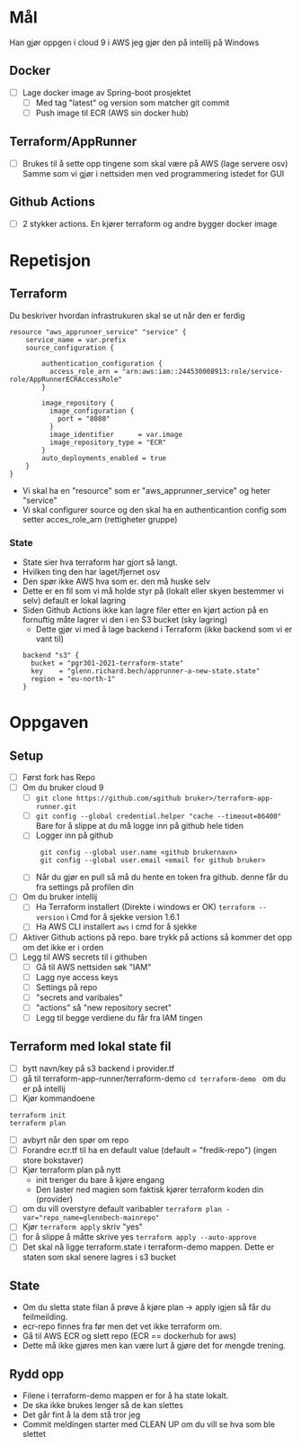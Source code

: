 # Mål
Han gjør oppgen i cloud 9 i AWS jeg gjør den på intellij på Windows
## Docker
 * [ ] Lage docker image av Spring-boot prosjektet
   * [ ] Med tag "latest" og version som matcher git commit
   * [ ] Push image til ECR (AWS sin docker hub)

## Terraform/AppRunner
* [ ] Brukes til å sette opp tingene som skal være på AWS (lage servere osv) 
      Samme som vi gjør i nettsiden men ved programmering istedet for GUI

## Github Actions
* [ ] 2 stykker actions. En kjører terraform og andre bygger docker image

# Repetisjon

## Terraform
Du beskriver hvordan infrastrukuren skal se ut når den er ferdig

```
resource "aws_apprunner_service" "service" {
    service_name = var.prefix
    source_configuration {

        authentication_configuration {
          access_role_arn = "arn:aws:iam::244530008913:role/service-role/AppRunnerECRAccessRole"
        }
    
        image_repository {
          image_configuration {
            port = "8080"
          }
          image_identifier      = var.image
          image_repository_type = "ECR"
        }
        auto_deployments_enabled = true
    }
}
```

* Vi skal ha en "resource" som er "aws_apprunner_service" og heter "service"
* Vi skal configurer source og den skal ha en authenticantion config som setter acces_role_arn (rettigheter gruppe)

### State
* State sier hva terraform har gjort så langt.
* Hvilken ting den har laget/fjernet osv
* Den spør ikke AWS hva som er. den må huske selv
* Dette er en fil som vi må holde styr på (lokalt eller skyen bestemmer vi selv) default er lokal lagring
* Siden Github Actions ikke kan lagre filer etter en kjørt action på en fornuftig måte lagrer vi den i en S3 bucket (sky lagring)
  * Dette gjør vi med å lage backend i Terraform (ikke backend som vi er vant til)
  ```
  backend "s3" {
    bucket = "pgr301-2021-terraform-state"
    key    = "glenn.richard.bech/apprunner-a-new-state.state"
    region = "eu-north-1"
  }
  ```


# Oppgaven

## Setup
* [ ] Først fork has Repo
* [ ] Om du bruker cloud 9
  * [ ] ``git clone https://github.com/≤github bruker>/terraform-app-runner.git``
  * [ ] ``git config --global credential.helper "cache --timeout=86400"`` Bare for å slippe at du må logge inn på github hele tiden
  * [ ] Logger inn på github
       ```
        git config --global user.name <github brukernavn>
        git config --global user.email <email for github bruker>
       ```
  * [ ] Når du gjør en pull så må du hente en token fra github. denne får du fra settings på profilen din
* [ ] Om du bruker intellij
  * [ ] Ha Terraform installert (Direkte i windows er OK) ``terraform --version`` i Cmd for å sjekke version 1.6.1
  * [ ] Ha AWS CLI installert ``aws`` i cmd for å sjekke
* [ ] Aktiver Github actions på repo. bare trykk på actions så kommer det opp om det ikke er i orden
* [ ] Legg til AWS secrets til i githuben
  * [ ] Gå til AWS nettsiden søk "IAM"
  * [ ] Lagg nye access keys
  * [ ] Settings på repo
  * [ ] "secrets and varibales"
  * [ ] "actions" så "new repository secret"
  * [ ] Legg til begge verdiene du får fra IAM tingen

## Terraform med lokal state fil
* [ ] bytt navn/key på s3 backend i provider.tf
* [ ] gå til terraform-app-runner/terraform-demo  ``cd terraform-demo `` om du er på intellij
* [ ] Kjør kommandoene
 ```
terraform init 
terraform plan
 ```
* [ ] avbyrt når den spør om repo
* [ ] Forandre ecr.tf til ha en default value (default = "fredik-repo") (ingen store bokstaver)
* [ ] Kjør terraform plan på nytt
  * init trenger du bare å kjøre engang
  * Den laster ned magien som faktisk kjører terraform koden din (provider)
* [ ] om du vill overstyre default varibabler ``terraform plan -var="repo_name=glennbech-mainrepo"``
* [ ] Kjør ``terraform apply`` skriv "yes"
* [ ] for å slippe å måtte skrive yes ``terraform apply --auto-approve``
* [ ] Det skal nå ligge terraform.state i terraform-demo mappen. Dette er staten som skal senere lagres i s3 bucket

## State
 * Om du sletta state filan å prøve å kjøre plan -> apply igjen så får du feilmeilding.
 * ecr-repo finnes fra før men det vet ikke terraform om.
 * Gå til AWS ECR og slett repo (ECR == dockerhub for aws)
 * Dette må ikke gjøres men kan være lurt å gjøre det for mengde trening.

## Rydd opp
* Filene i terraform-demo mappen er for å ha state lokalt.
* De ska ikke brukes lenger så de kan slettes
* Det går fint å la dem stå tror jeg
* Commit meldingen starter med CLEAN UP om du vill se hva som ble slettet
